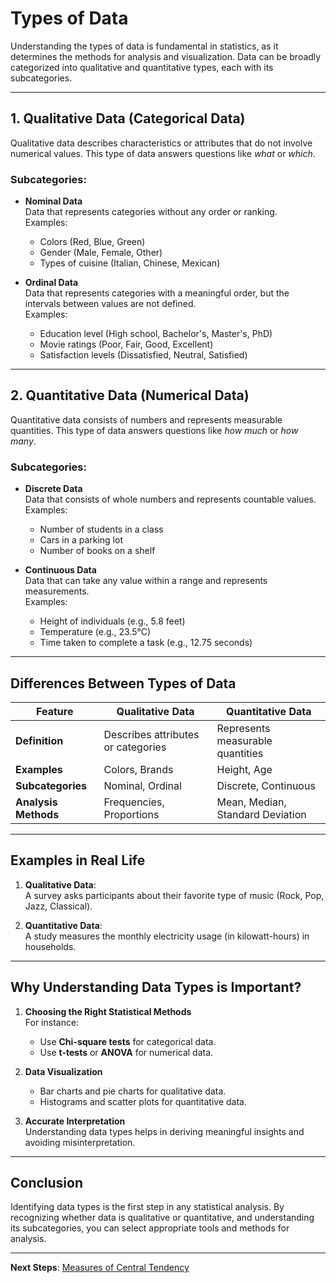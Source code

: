 # Types of Data

Understanding the types of data is fundamental in statistics, as it determines the methods for analysis and visualization. Data can be broadly categorized into qualitative and quantitative types, each with its subcategories.

---

## 1. **Qualitative Data (Categorical Data)**  
Qualitative data describes characteristics or attributes that do not involve numerical values. This type of data answers questions like *what* or *which*.

### Subcategories:
- **Nominal Data**  
  Data that represents categories without any order or ranking.  
  Examples:
  - Colors (Red, Blue, Green)
  - Gender (Male, Female, Other)
  - Types of cuisine (Italian, Chinese, Mexican)

- **Ordinal Data**  
  Data that represents categories with a meaningful order, but the intervals between values are not defined.  
  Examples:
  - Education level (High school, Bachelor's, Master's, PhD)
  - Movie ratings (Poor, Fair, Good, Excellent)
  - Satisfaction levels (Dissatisfied, Neutral, Satisfied)

---

## 2. **Quantitative Data (Numerical Data)**  
Quantitative data consists of numbers and represents measurable quantities. This type of data answers questions like *how much* or *how many*.

### Subcategories:
- **Discrete Data**  
  Data that consists of whole numbers and represents countable values.  
  Examples:
  - Number of students in a class
  - Cars in a parking lot
  - Number of books on a shelf

- **Continuous Data**  
  Data that can take any value within a range and represents measurements.  
  Examples:
  - Height of individuals (e.g., 5.8 feet)
  - Temperature (e.g., 23.5°C)
  - Time taken to complete a task (e.g., 12.75 seconds)

---

## Differences Between Types of Data

| Feature               | Qualitative Data      | Quantitative Data    |
|-----------------------|-----------------------|----------------------|
| **Definition**        | Describes attributes or categories | Represents measurable quantities |
| **Examples**          | Colors, Brands       | Height, Age          |
| **Subcategories**     | Nominal, Ordinal     | Discrete, Continuous |
| **Analysis Methods**  | Frequencies, Proportions | Mean, Median, Standard Deviation |

---

## Examples in Real Life

1. **Qualitative Data**:  
   A survey asks participants about their favorite type of music (Rock, Pop, Jazz, Classical).  

2. **Quantitative Data**:  
   A study measures the monthly electricity usage (in kilowatt-hours) in households.

---

## Why Understanding Data Types is Important?

1. **Choosing the Right Statistical Methods**  
   For instance:
   - Use **Chi-square tests** for categorical data.
   - Use **t-tests** or **ANOVA** for numerical data.

2. **Data Visualization**  
   - Bar charts and pie charts for qualitative data.
   - Histograms and scatter plots for quantitative data.

3. **Accurate Interpretation**  
   Understanding data types helps in deriving meaningful insights and avoiding misinterpretation.

---

## Conclusion

Identifying data types is the first step in any statistical analysis. By recognizing whether data is qualitative or quantitative, and understanding its subcategories, you can select appropriate tools and methods for analysis.

---

**Next Steps**: [Measures of Central Tendency](../02.%20Descriptive%20Statistics/1.%20Measures%20of%20Central%20Tendency.md)
